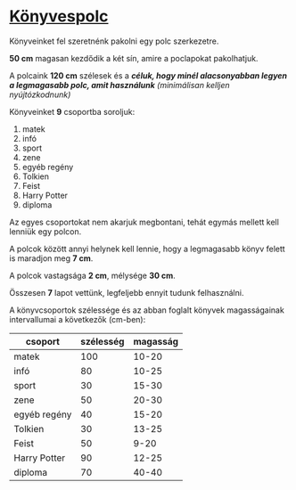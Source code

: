 # [Könyvespolc](http://sze-gyor.videotorium.hu/hu/recordings/23558/konyvespolc)

Könyveinket fel szeretnénk pakolni egy polc szerkezetre.

**50 cm** magasan kezdődik a két sín, amire a poclapokat pakolhatjuk.

A polcaink **120 cm** szélesek és a ***céluk, hogy minél alacsonyabban legyen a legmagasabb polc, amit használunk*** *(minimálisan kelljen nyújtózkodnunk)*

Könyveinket **9** csoportba soroljuk:

1. matek
2. infó
3. sport
4. zene
5. egyéb regény
6. Tolkien
7. Feist
8. Harry Potter
9. diploma

Az egyes csoportokat nem akarjuk megbontani, tehát egymás mellett kell lenniük egy polcon.

A polcok között annyi helynek kell lennie, hogy a legmagasabb könyv felett is maradjon meg **7 cm**.

A polcok vastagsága **2 cm**, mélysége **30 cm**.

Összesen **7** lapot vettünk, legfeljebb ennyit tudunk felhasználni.

A könyvcsoportok szélessége és az abban foglalt könyvek magasságainak intervallumai a következők (cm-ben):

| csoport      | szélesség | magasság |
| ------------ | --------- | -------- |
| matek        | 100       | 10-20    |
| infó         | 80        | 10-25    |
| sport        | 30        | 15-30    |
| zene         | 50        | 20-30    |
| egyéb regény | 40        | 15-20    |
| Tolkien      | 30        | 13-25    |
| Feist        | 50        | 9-20     |
| Harry Potter | 90        | 12-25    |
| diploma      | 70        | 40-40    |
